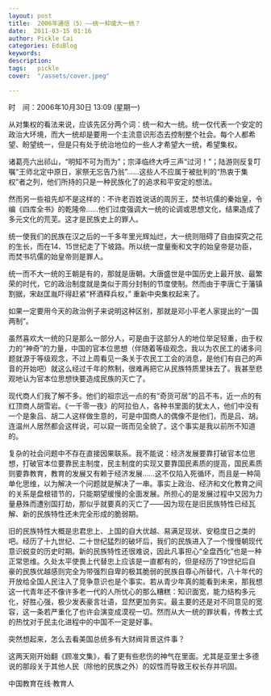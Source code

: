 ```yaml
---
layout: post  
title:  2006年通信（5）——统一抑或大一统？  
date:  2011-03-15 01:16  
author: Pickle Cai  
categories: EduBlog  
keywords: 
description:   
tags:	pickle   
cover:  "/assets/cover.jpeg"  

---  
```

    
时　间：2006年10月30日 13:09 (星期一)

从对集权的看法来说，应该先区分两个词：统一和大一统。统一仅代表一个安定的政治大环境，而大一统却是要用一个主流意识形态去控制整个社会。每个人都希望、盼望统一，但是只有处于统治地位的一些人才希望大一统，希望集权。

诸葛亮六出祁山，“明知不可为而为”；宗泽临终大呼三声“过河！”；陆游则反复叮嘱“王师北定中原日，家祭无忘告乃翁”……这些人不应属于被批判的“热衷于集权”者之列，他们所持的只是一种民族化了的追求和平安定的想法。

然而另一些祖先却不是这样的：不许老百姓说话的周厉王，焚书坑儒的秦始皇，令编《四库全书》的乾隆帝……他们过度强调大一统的论调或思想文化，结果造成了多元文化的荒芜。这才是民族史上的罪人。

统一使我们的民族在汉之后的一千多年里光辉灿烂，大一统则阻碍了自由探究之花的生长，而在14、15世纪走了下坡路。所以统一度量衡和文字的始皇帝是功臣，而焚书坑儒的始皇帝则是罪人。

统一而不大一统的王朝是有的，那就是唐朝。大唐盛世是中国历史上最开放、最繁荣的时代，它的政治制度就是类似于周分封制的节度使制。然而由于李唐亡于藩镇割据，宋赵匡胤吓得赶紧“杯酒释兵权，” 重新中央集权起来了。

如果一定要用今天的政治例子来说明这种区别，那就是邓小平老人家提出的“一国两制”。

虽然喜欢大一统的只是那么一部分人，可是由于这部分人的地位举足轻重，由于权力的“神奇”的力量，中国的官本位思想（伴随着等级观念，我以为农民工的诸多问题就源于等级观念，不过上周看见一条关于农民工工会的消息，是他们有自己的声音的开始吧）就这么经过千年的熬制，很难再把它从民族特质里抹去了。我甚至悲观地认为官本位思想快要造成民族的灭亡了。

现代商人们我了解不多。他们的祖宗远一点的有“奇货可居”的吕不韦，近一点的有红顶商人胡雪岩。《一千零一夜》的阿拉伯人，各种书里面的犹太人，他们中没有一个是象吕、胡二人这样做生意的，可是中国商人的偶像不是他们，而是吕、胡。连温州人居然都会这样说，可以窥一斑而见全貌了。这个事实是我以前所不知道的。

复杂的社会问题中不存在直接因果联系。我不能说：经济发展要靠打破官本位思想，打破官本位要靠民主制度，民主制度的实现又要靠国民素质的提高，国民素质则要靠教育，教育的发展又有赖于经济发展……这不仅陷入死循环，而且是一种简单化思维，以为解决一个问题就是解决了一串。事实上政治、经济和文化教育之间的关系是盘根错节的，只能期望缓慢的全面发展。所担心的是发展过程中又因为力量悬殊而遭别国打劫，那似乎就要真的灭亡了——因为现在是旧民族特性已经瓦解、新的民族特性还未完全形成的脆弱期。

旧的民族特性大概是忠君忠上、上国的自大优越、易满足现状、安稳度日之类的吧。经历了十九世纪、二十世纪猛烈的破坏后，我们的民族进入了一个慢慢朝现代意识蜕变的历史时期。新的民族特性还很难说，因此凡事担心“全盘西化”也是一种正常思维。久处太平使畏上代替忠上应该是一直都有的，但是经历了19世纪后自豪的民族优越感则完全为带强烈自卑的极其脆弱的民族自尊心所替代，八十年代的开放给全国人民注入了竞争意识也是个事实。若从青少年真的能看到未来，那我想这一代青年还不像许多老一代的人所忧心的那么糟糕：知识面宽，能力结构多元化，好胜心强，极少发表豪言壮语，显然更加务实。最主要的还是对不同意见的宽容，这一条若严重化了也许会演变成漠视一切。然而从大一统的罪状看，传教士式的热忱对于民主化进程中的中国不一定是好事。

 突然想起来，怎么去看美国总统多有大财阀背景这件事？

 这两天刚开始翻《顾准文集》，看了更有些悲伤的神气在里面。尤其是亚里士多德说的那段关于其他人民（除他的民族之外）的奴性而导致王权长存并巩固。

		

		    
 中国教育在线·教育人

